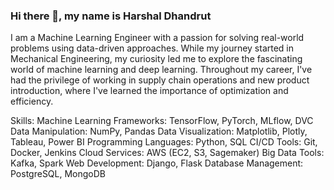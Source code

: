 ### Hi there 👋, my name is Harshal Dhandrut

I am a Machine Learning Engineer with a passion for solving real-world problems using data-driven approaches. While my journey started in Mechanical Engineering, my curiosity led me to explore the fascinating world of machine learning and deep learning. Throughout my career, I've had the privilege of working in supply chain operations and new product introduction, where I've learned the importance of optimization and efficiency.

Skills: 
Machine Learning Frameworks: TensorFlow, PyTorch, MLflow, DVC 
Data Manipulation: NumPy, Pandas Data Visualization: Matplotlib, Plotly, Tableau, Power BI 
Programming Languages: Python, SQL CI/CD Tools: Git, Docker, Jenkins 
Cloud Services: AWS (EC2, S3, Sagemaker) 
Big Data Tools: Kafka, Spark 
Web Development: Django, Flask Database Management: PostgreSQL, MongoDB






